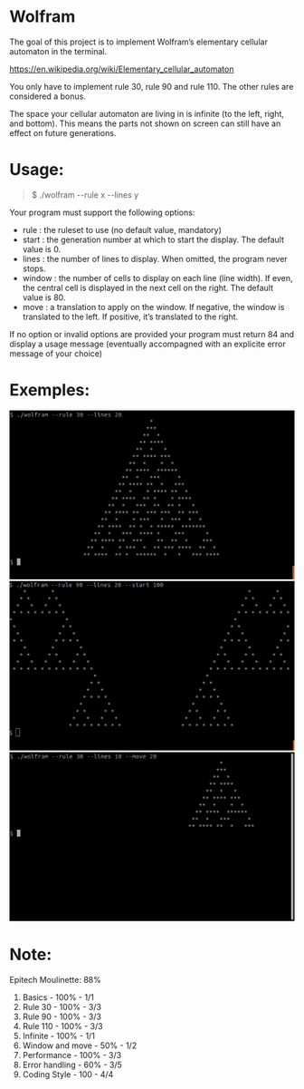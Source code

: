 # Wolfram

The goal of this project is to implement Wolfram’s elementary cellular automaton in the terminal.

https://en.wikipedia.org/wiki/Elementary_cellular_automaton

You only have to implement rule 30, rule 90 and rule 110. The other rules are considered a bonus.

The space your cellular automaton are living in is infinite (to the left, right, and bottom).
This means the parts not shown on screen can still have an effect on future generations.

# Usage:

> $ ./wolfram --rule x --lines y

Your program must support the following options:

- rule : the ruleset to use (no default value, mandatory)
- start : the generation number at which to start the display. The default value is 0.
- lines : the number of lines to display. When omitted, the program never stops.
- window : the number of cells to display on each line (line width). If even, the central cell is displayed in the next cell on the right. The default value is 80.
- move : a translation to apply on the window. If negative, the window is translated to the left. If positive, it’s translated to the right.

If no option or invalid options are provided your program must return 84 and display a usage message (eventually accompagned with an explicite error message of your choice)

# Exemples:

![Exemple:](Source/Exemple.png)
![Exemple:](Source/Exemple2.png)
![Exemple:](Source/Exemple3.png)

# Note:

Epitech Moulinette: 88%

01. Basics - 100% - 1/1
02. Rule 30 - 100% - 3/3
03. Rule 90 - 100% - 3/3
04. Rule 110 - 100% - 3/3
05. Infinite - 100% - 1/1
06. Window and move - 50% - 1/2
07. Performance - 100% - 3/3
08. Error handling - 60% - 3/5
09. Coding Style - 100 - 4/4